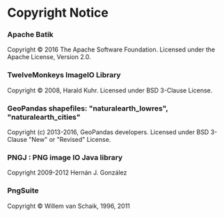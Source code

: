 # Copyright Notice

### Apache Batik
Copyright © 2016 The Apache Software Foundation. Licensed under the Apache License, Version 2.0.

### TwelveMonkeys ImageIO Library
Copyright © 2008, Harald Kuhr. Licensed under BSD 3-Clause License.

### GeoPandas shapefiles: "naturalearth_lowres", "naturalearth_cities"
Copyright (c) 2013-2016, GeoPandas developers. Licensed under BSD 3-Clause "New" or "Revised" License.

### PNGJ : PNG image IO Java library
Copyright 2009-2012 Hernán J. González

### PngSuite
Copyright © Willem van Schaik, 1996, 2011
